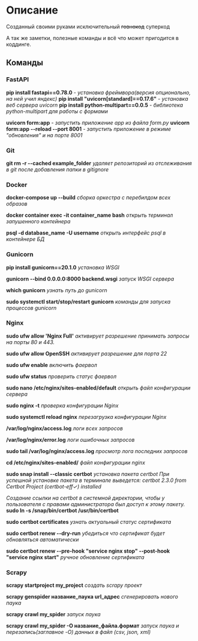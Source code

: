 # Описание
Созданный своими руками исключительный <del>говнокод</del> суперкод

А так же заметки, полезные команды и всё что может пригодится в коддинге.

## Команды

### FastAPI

**pip install fastapi==0.78.0** - *установка фреймвора(версия опционально, на ней учил яндекс)*
**pip install "uvicorn[standard]==0.17.6"** - *установка веб сервера uvicorn*
**pip install python-multipart==0.0.5** - *библиотека  python-multipart для работы с формами*

**uvicorn form:app** - *запустить приложение app из файла form.py*
**uvicorn form:app --reload --port 8001** - *запустить приложение в режиме "обновления" и на порте 8001*

### Git

**git rm -r --cached example_folder**   *удаляет репозиторий из отслеживания в git после добавления папки в gitignore*

### Docker

**docker-compose up --build**   *сборка оркестра с перебилдом всех образов*

**docker container exec -it container_name bash**   *открыть терминал запушенного контейнера*

**psql -d database_name -U username**   *открыть интерфейс psql в контейнере БД*

### Gunicorn

**pip install gunicorn==20.1.0**  *установка WSGI*

**gunicorn --bind 0.0.0.0:8000 backend.wsgi**  *запуск WSGI сервера*

**which gunicorn**   *узнать путь до gunicorn*

**sudo systemctl start/stop/restart gunicorn** *команды для запуска процессов gunicorn*

### Nginx

**sudo ufw allow 'Nginx Full'** *активирует разрешение принимать запросы на порты 80 и 443.*

**sudo ufw allow OpenSSH** *активирует разрешение для порта 22*

**sudo ufw enable**  *включить фаервол*

**sudo ufw status** *проверить статус фаервол*

**sudo nano /etc/nginx/sites-enabled/default** *открыть файл конфигурации сервера*

**sudo nginx -t** *проверка конфигурации Nginx*

**sudo systemctl reload nginx** *перезагрузка конфигурации Nginx*

**/var/log/nginx/access.log** *логи всех запросов*

**/var/log/nginx/error.log** *логи ошибочных запросов*

**sudo tail /var/log/nginx/access.log** *просмотр лога последних запросов*

**cd /etc/nginx/sites-enabled/** *файл конфигурации nginx*

**sudo snap install --classic certbot** *установка пакета certbot*
*При успешной установке пакета в терминале выведется:
certbot 2.3.0 from Certbot Project (certbot-eff✓) installed*

*Создание ссылки на certbot в системной директории,
чтобы у пользователя с правами администратора был доступ к этому пакету.*
**sudo ln -s /snap/bin/certbot /usr/bin/certbot**

**sudo certbot certificates** *узнать актуальный статус сертификата*

**sudo certbot renew --dry-run**     *убедиться что сертификат будет обновляться автоматически*

**sudo certbot renew --pre-hook "service nginx stop" --post-hook "service nginx start"**    *ручное обновление сертификата*

### Scrapy

**scrapy startproject my_project** *создать scrapy проект*

**scrapy genspider название_паука url_адрес** *сгенерировать нового паука*

**scrapy crawl my_spider** *запуск паука*

**scrapy crawl my_spider -O название_файла.формат** *запуск паука и перезапись(заглавное -O) данных в файл (csv, json, xml)*


